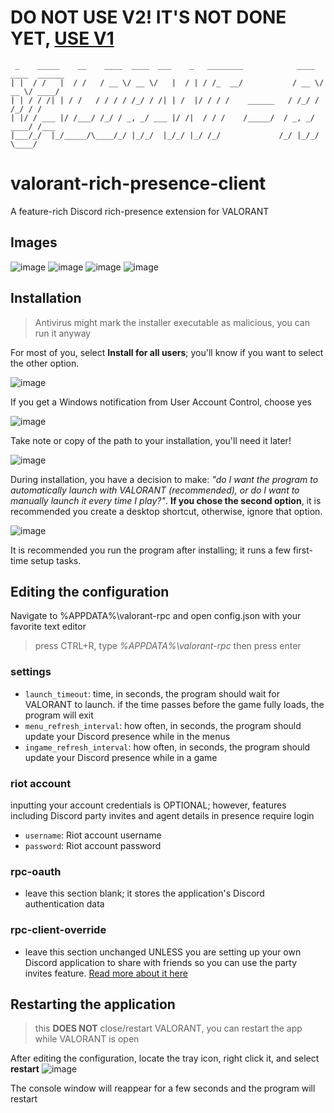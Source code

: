 # DO NOT USE V2! IT'S NOT DONE YET, [USE V1](https://github.com/colinhartigan/valorant-rpc/releases/)

```
 _    _____    __    ____  ____  ___    _   ________            ____  ____  ______
| |  / /   |  / /   / __ \/ __ \/   |  / | / /_  __/           / __ \/ __ \/ ____/
| | / / /| | / /   / / / / /_/ / /| | /  |/ / / /    ______   / /_/ / /_/ / /     
| |/ / ___ |/ /___/ /_/ / _, _/ ___ |/ /|  / / /    /_____/  / _, _/ ____/ /___   
|___/_/  |_/_____/\____/_/ |_/_/  |_/_/ |_/ /_/             /_/ |_/_/    \____/   
```

# valorant-rich-presence-client
 
A feature-rich Discord rich-presence extension for VALORANT


## Images
![image](https://user-images.githubusercontent.com/42125428/112060312-64764e80-8b33-11eb-843b-2bb457b39a31.png)
![image](https://user-images.githubusercontent.com/42125428/112060125-22e5a380-8b33-11eb-9bbe-5cc9fa5605df.png)
![image](https://user-images.githubusercontent.com/42125428/112060228-4c063400-8b33-11eb-9701-1ff403d7b916.png)
![image](https://user-images.githubusercontent.com/42125428/112060347-73f59780-8b33-11eb-8881-27d291ff9eac.png)


## Installation
> Antivirus might mark the installer executable as malicious, you can run it anyway

For most of you, select **Install for all users**; you'll know if you want to select the other option.

![image](https://user-images.githubusercontent.com/42125428/112061391-d13e1880-8b34-11eb-9b69-c81d43f080b8.png)

If you get a Windows notification from User Account Control, choose yes

![image](https://user-images.githubusercontent.com/42125428/112061494-f16dd780-8b34-11eb-9ffd-c8910cb7c254.png)

Take note or copy of the path to your installation, you'll need it later!

![image](https://user-images.githubusercontent.com/42125428/112061608-1f531c00-8b35-11eb-8a1b-4ae1931bf9eb.png)

During installation, you have a decision to make: *"do I want the program to automatically launch with VALORANT (recommended), or do I want to manually launch it every time I play?"*. 
**If you chose the second option**, it is recommended you create a desktop shortcut, otherwise, ignore that option.

![image](https://user-images.githubusercontent.com/42125428/112061652-309c2880-8b35-11eb-9144-b90a0d73be44.png)

It is recommended you run the program after installing; it runs a few first-time setup tasks.


## Editing the configuration
Navigate to %APPDATA%\valorant-rpc and open config.json with your favorite text editor
> press CTRL+R, type *%APPDATA%\valorant-rpc* then press enter

### settings

- `launch_timeout`: time, in seconds, the program should wait for VALORANT to launch. if the time passes before the game fully loads, the program will exit
- `menu_refresh_interval`: how often, in seconds, the program should update your Discord presence while in the menus
- `ingame_refresh_interval`: how often, in seconds, the program should update your Discord presence while in a game 

### riot account

inputting your account credentials is OPTIONAL; however, features including Discord party invites and agent details in presence require login
- `username`: Riot account username
- `password`: Riot account password

### rpc-oauth
- leave this section blank; it stores the application's Discord authentication data

### rpc-client-override
- leave this section unchanged UNLESS you are setting up your own Discord application to share with friends so you can use the party invites feature. [Read more about it here](https://github.com/colinhartigan/valorant-rpc/wiki)


## Restarting the application
> this **DOES NOT** close/restart VALORANT, you can restart the app while VALORANT is open

After editing the configuration, locate the tray icon, right click it, and select **restart**
![image](https://user-images.githubusercontent.com/42125428/112065554-3268ea80-8b3b-11eb-928a-9cdb92b9dbb1.png)

The console window will reappear for a few seconds and the program will restart
